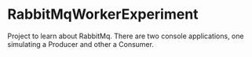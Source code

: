 # RabbitMqWorkerExperiment
Project to learn about RabbitMq. There are two console applications, one simulating a Producer  and other a Consumer. 

